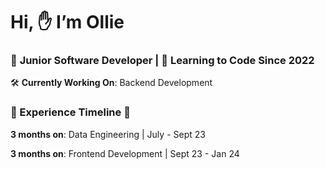 # Hi, ✋ I’m Ollie

### 👶 **Junior Software Developer** | 🧠 **Learning to Code Since 2022**

🛠 **Currently Working On**: Backend Development

### 🚶 Experience Timeline 🚶
**3 months on**: Data Engineering | July - Sept 23

**3 months on**: Frontend Development | Sept 23 - Jan 24
